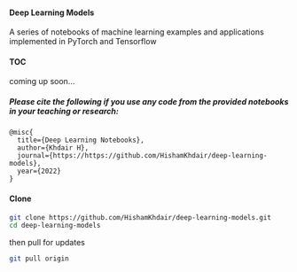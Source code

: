 #### Deep Learning Models
A series of notebooks of machine learning examples and applications implemented in PyTorch and Tensorflow

#### TOC 

coming up soon...

##### Please cite the following if you use any code from the provided notebooks in your teaching or research:

```
@misc{
  title={Deep Learning Notebooks},
  author={Khdair H},
  journal={https://https://github.com/HishamKhdair/deep-learning-models},
  year={2022}
}
```

#### Clone 
```bash
git clone https://github.com/HishamKhdair/deep-learning-models.git
cd deep-learning-models
```
then pull for updates
```bash
git pull origin
```

